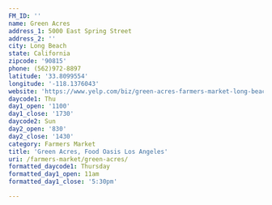 ```yaml
---
FM_ID: ''
name: Green Acres
address_1: 5000 East Spring Street
address_2: ''
city: Long Beach
state: California
zipcode: '90815'
phone: (562)972-8897
latitude: '33.8099554'
longitude: '-118.1376043'
website: 'https://www.yelp.com/biz/green-acres-farmers-market-long-beach'
daycode1: Thu
day1_open: '1100'
day1_close: '1730'
daycode2: Sun
day2_open: '830'
day2_close: '1430'
category: Farmers Market
title: 'Green Acres, Food Oasis Los Angeles'
uri: /farmers-market/green-acres/
formatted_daycode1: Thursday
formatted_day1_open: 11am
formatted_day1_close: '5:30pm'

---
```

